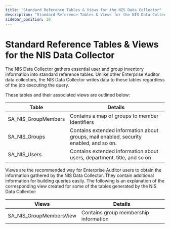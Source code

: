 ```yaml
---
title: "Standard Reference Tables & Views for the NIS Data Collector"
description: "Standard Reference Tables & Views for the NIS Data Collector"
sidebar_position: 10
---
```


# Standard Reference Tables & Views for the NIS Data Collector

The NIS Data Collector gathers essential user and group inventory information into standard
reference tables. Unlike other Enterprise Auditor data collectors, the NIS Data Collector writes
data to these tables regardless of the job executing the query.

These tables and their associated views are outlined below:

| Table               | Details                                                                                |
| ------------------- | -------------------------------------------------------------------------------------- |
| SA_NIS_GroupMembers | Contains a map of groups to member Identifiers                                         |
| SA_NIS_Groups       | Contains extended information about groups, mail enabled, security enabled, and so on. |
| SA_NIS_Users        | Contains extended information about users, department, title, and so on                |

Views are the recommended way for Enterprise Auditor users to obtain the information gathered by the
NIS Data Collector. They contain additional information for building queries easily. The following
is an explanation of the corresponding view created for some of the tables generated by the NIS Data
Collector:

| Views                   | Details                               |
| ----------------------- | ------------------------------------- |
| SA_NIS_GroupMembersView | Contains group membership information |
